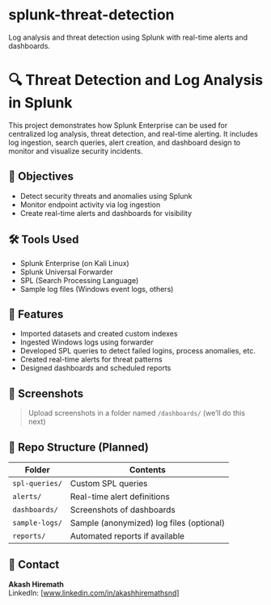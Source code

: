 # splunk-threat-detection
Log analysis and threat detection using Splunk with real-time alerts and dashboards.
# 🔍 Threat Detection and Log Analysis in Splunk

This project demonstrates how Splunk Enterprise can be used for centralized log analysis, threat detection, and real-time alerting. It includes log ingestion, search queries, alert creation, and dashboard design to monitor and visualize security incidents.

## 📌 Objectives

- Detect security threats and anomalies using Splunk
- Monitor endpoint activity via log ingestion
- Create real-time alerts and dashboards for visibility

## 🛠️ Tools Used

- Splunk Enterprise (on Kali Linux)
- Splunk Universal Forwarder
- SPL (Search Processing Language)
- Sample log files (Windows event logs, others)

## 🧪 Features

- Imported datasets and created custom indexes
- Ingested Windows logs using forwarder
- Developed SPL queries to detect failed logins, process anomalies, etc.
- Created real-time alerts for threat patterns
- Designed dashboards and scheduled reports

## 📸 Screenshots

> Upload screenshots in a folder named `/dashboards/` (we’ll do this next)

## 📂 Repo Structure (Planned)

| Folder         | Contents                              |
|----------------|----------------------------------------|
| `spl-queries/` | Custom SPL queries                     |
| `alerts/`      | Real-time alert definitions            |
| `dashboards/`  | Screenshots of dashboards              |
| `sample-logs/` | Sample (anonymized) log files (optional) |
| `reports/`     | Automated reports if available         |

## 📧 Contact

**Akash Hiremath**  
LinkedIn: [www.linkedin.com/in/akashhiremathsnd]  
